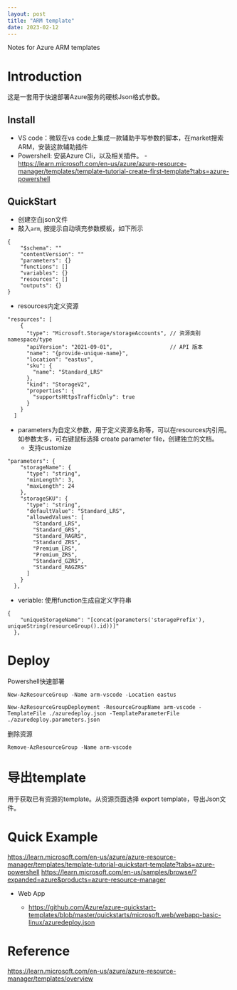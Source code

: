```yaml
---
layout: post
title: "ARM template"
date: 2023-02-12
---
```


Notes for Azure ARM templates

# Introduction 

这是一套用于快速部署Azure服务的硬核Json格式参数。

## Install

- VS code：微软在vs code上集成一款辅助手写参数的脚本，在market搜索ARM，安装这款辅助插件
- Powershell: 安装Azure Cli，以及相关插件。
      - https://learn.microsoft.com/en-us/azure/azure-resource-manager/templates/template-tutorial-create-first-template?tabs=azure-powershell

## QuickStart



- 创建空白json文件
- 敲入`arm`, 按提示自动填充参数模板，如下所示

```
{
    "$schema": ""
    "contentVersion": ""
    "parameters": {}
    "functions": []
    "variables": {}
    "resources": []
    "outputs": {}
}
```

- resources内定义资源

```
"resources": [
    {
      "type": "Microsoft.Storage/storageAccounts", // 资源类别 namespace/type
      "apiVersion": "2021-09-01",                  // API 版本
      "name": "{provide-unique-name}",
      "location": "eastus",
      "sku": {
        "name": "Standard_LRS"
      },
      "kind": "StorageV2",
      "properties": {
        "supportsHttpsTrafficOnly": true
      }
    }
  ]
```

- parameters为自定义参数，用于定义资源名称等，可以在resources内引用。如参数太多，可右键鼠标选择 create parameter file，创建独立的文档。
  - 支持customize

```
"parameters": {
    "storageName": {
      "type": "string",
      "minLength": 3,
      "maxLength": 24
    },
    "storageSKU": {
      "type": "string",
      "defaultValue": "Standard_LRS",
      "allowedValues": [
        "Standard_LRS",
        "Standard_GRS",
        "Standard_RAGRS",
        "Standard_ZRS",
        "Premium_LRS",
        "Premium_ZRS",
        "Standard_GZRS",
        "Standard_RAGZRS"
      ]
    }
  },
```

- veriable: 使用function生成自定义字符串
  
```
{
    "uniqueStorageName": "[concat(parameters('storagePrefix'), uniqueString(resourceGroup().id))]"
  },
```

# Deploy

Powershell快速部署

```
New-AzResourceGroup -Name arm-vscode -Location eastus

New-AzResourceGroupDeployment -ResourceGroupName arm-vscode -TemplateFile ./azuredeploy.json -TemplateParameterFile ./azuredeploy.parameters.json
```

删除资源

```
Remove-AzResourceGroup -Name arm-vscode
```

# 导出template

用于获取已有资源的template。从资源页面选择 export template，导出Json文件。

# Quick Example

https://learn.microsoft.com/en-us/azure/azure-resource-manager/templates/template-tutorial-quickstart-template?tabs=azure-powershell
https://learn.microsoft.com/en-us/samples/browse/?expanded=azure&products=azure-resource-manager

- Web App

  - https://github.com/Azure/azure-quickstart-templates/blob/master/quickstarts/microsoft.web/webapp-basic-linux/azuredeploy.json




# Reference

https://learn.microsoft.com/en-us/azure/azure-resource-manager/templates/overview
